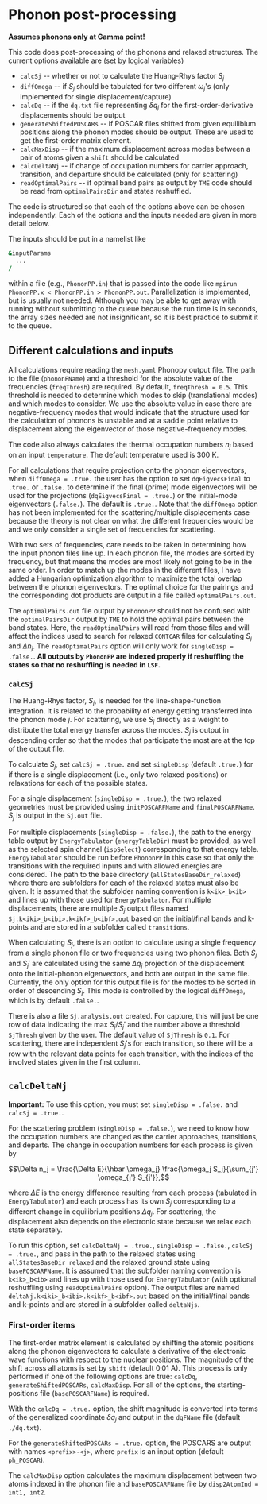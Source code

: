 # Phonon post-processing

**Assumes phonons only at Gamma point!** 

This code does post-processing of the phonons and relaxed structures. The current options available are (set by logical variables)
* `calcSj` -- whether or not to calculate the Huang-Rhys factor $S_j$
* `diffOmega` -- if $S_j$ should be tabulated for two different $\omega_j$'s (only implemented for single displacement/capture)
* `calcDq` -- if the `dq.txt` file representing $\delta q_j$ for the first-order-derivative displacements should be output
* `generateShiftedPOSCARs` -- if POSCAR files shifted from given equilibium positions along the phonon modes should be output. These are used to get the first-order matrix element.
* `calcMaxDisp` -- if the maximum displacement across modes between a pair of atoms given a `shift` should be calculated
* `calcDeltaNj` -- if change of occupation numbers for carrier approach, transition, and departure should be calculated (only for scattering)
* `readOptimalPairs` -- if optimal band pairs as output by `TME` code should be read from `optimalPairsDir` and states reshuffled.

The code is structured so that each of the options above can be chosen independently. Each of the options and the inputs needed are given in more detail below. 

The inputs should be put in a namelist like
```f90
&inputParams
  ...
/
```
within a file (e.g., `PhononPP.in`) that is passed into the code like `mpirun PhononPP.x < PhononPP.in > PhononPP.out`. Parallelization is implemented, but is usually not needed. Although you may be able to get away with running without submitting to the queue because the run time is in seconds, the array sizes needed are not insignificant, so it is best practice to submit it to the queue. 

## Different calculations and inputs

All calculations require reading the `mesh.yaml` Phonopy output file. The path to the file (`phononFName`) and a threshold for the absolute value of the frequencies (`freqThresh`) are required. By default, `freqThresh = 0.5`. This threshold is needed to determine which modes to skip (translational modes) and which modes to consider. We use the absolute value in case there are negative-frequency modes that would indicate that the structure used for the calculation of phonons is unstable and at a saddle point relative to displacement along the eigenvector of those negative-frequency modes. 

The code also always calculates the thermal occupation numbers $n_j$ based on an input `temperature`. The default temperature used is 300 K.

For all calculations that require projection onto the phonon eigenvectors, when `diffOmega = .true.` the user has the option to set `dqEigvecsFinal` to `.true.` or `.false.` to determine if the final (prime) mode eigenvectors will be used for the projections (`dqEigvecsFinal = .true.`) or the initial-mode eigenvectors (`.false.`). The default is `.true.`. Note that the `diffOmega` option has not been implemented for the scattering/multiple displacements case because the theory is not clear on what the different frequencies would be and we only consider a single set of frequencies for scattering. 

With two sets of frequencies, care needs to be taken in determining how the input phonon files line up. In each phonon file, the modes are sorted by frequency, but that means the modes are most likely not going to be in the same order. In order to match up the modes in the different files, I have added a Hungarian optimization algorithm to maximize the total overlap between the phonon eigenvectors. The optimal choice for the pairings and the corresponding dot products are output in a file called `optimalPairs.out`. 

The `optimalPairs.out` file output by `PhononPP` should not be confused with the `optimalPairsDir` output by `TME` to hold the optimal pairs between the band states. Here, the `readOptimalPairs` will read from those files and will affect the indices used to search for relaxed `CONTCAR` files for calculating $S_j$ and $\Delta n_j$. The `readOptimalPairs` option will only work for `singleDisp = .false.`. **All outputs by `PhononPP` are indexed properly if reshuffling the states so that no reshuffling is needed in `LSF`.**

### `calcSj`

The Huang-Rhys factor, $S_j$, is needed for the line-shape-function integration. It is related to the probability of energy getting transferred into the phonon mode $j$. For scattering, we use $S_j$ directly as a weight to distribute the total energy transfer across the modes. $S_j$ is output in descending order so that the modes that participate the most are at the top of the output file. 

To calculate $S_j$, set `calcSj = .true.` and set `singleDisp` (default `.true.`) for if there is a single displacement (i.e., only two relaxed positions) or relaxations for each of the possible states. 

For a single displacement (`singleDisp = .true.`), the two relaxed geometries must be provided using `initPOSCARFName` and `finalPOSCARFName`. $S_j$ is output in the `Sj.out` file.

For multiple displacements (`singleDisp = .false.`), the path to the energy table output by `EnergyTabulator` (`energyTableDir`) must be provided, as well as the selected spin channel (`ispSelect`) corresponding to that energy table. `EnergyTabulator` should be run before `PhononPP` in this case so that only the transitions with the required inputs and with allowed energies are considered. The path to the base directory (`allStatesBaseDir_relaxed`) where there are subfolders for each of the relaxed states must also be given. It is assumed that the subfolder naming convention is `k<ik>_b<ib>` and lines up with those used for `EnergyTabulator`. For multiple displacements, there are multiple $S_j$ output files named `Sj.k<iki>_b<ibi>.k<ikf>_b<ibf>.out` based on the initial/final bands and k-points and are stored in a subfolder called `transitions`.

When calculating $S_j$, there is an option to calculate using a single frequency from a single phonon file or two frequencies using two phonon files. Both $S_j$ and $S_j'$ are calculated using the same $\Delta q_j$ projection of the displacement onto the initial-phonon eigenvectors, and both are output in the same file. Currently, the only option for this output file is for the modes to be sorted in order of descending $S_j$. This mode is controlled by the logical `diffOmega`, which is by default `.false.`. 

There is also a file `Sj.analysis.out` created. For capture, this will just be one row of data indicating the max $S_j/S_j'$ and the number above a threshold `SjThresh` given by the user. The default value of `SjThresh` is `0.1`. For scattering, there are independent $S_j$'s for each transition, so there will be a row with the relevant data points for each transition, with the indices of the involved states given in the first column. 

## `calcDeltaNj`

**Important:** To use this option, you must set `singleDisp = .false.` and `calcSj = .true.`.

For the scattering problem (`singleDisp = .false.`), we need to know how the occupation numbers are changed as the carrier approaches, transitions, and departs. The change in occupation numbers for each process is given by 
```math
\Delta n_j = \frac{\Delta E}{\hbar \omega_j} \frac{\omega_j S_j}{\sum_{j'} \omega_{j'} S_{j'}},
```
where $\Delta E$ is the energy difference resulting from each process (tabulated in `EnergyTabulator`) and each process has its own $S_j$ corresponding to a different change in equilibrium positions $\Delta q_j$. For scattering, the displacement also depends on the electronic state because we relax each state separately. 

To run this option, set `calcDeltaNj = .true.`, `singleDisp = .false.`, `calcSj = .true.`, and pass in the path to the relaxed states using  `allStatesBaseDir_relaxed` and the relaxed ground state using `basePOSCARFName`. It is assumed that the subfolder naming convention is `k<ik>_b<ib>` and lines up with those used for `EnergyTabulator` (with optional reshuffling using `readOptimalPairs` option). The output files are named `deltaNj.k<iki>_b<ibi>.k<ikf>_b<ibf>.out` based on the initial/final bands and k-points and are stored in a subfolder called `deltaNjs`. 

### First-order items

The first-order matrix element is calculated by shifting the atomic positions along the phonon eigenvectors to calculate a derivative of the electronic wave functions with respect to the nuclear positions. The magnitude of the shift across all atoms is set by `shift` (default 0.01 A). This process is only performed if one of the following options are true: `calcDq`, `generateShiftedPOSCARs`, `calcMaxDisp`. For all of the options, the starting-positions file (`basePOSCARFName`) is required. 

With the `calcDq = .true.` option, the shift magnitude is converted into terms of the generalized coordinate $\delta q_j$ and output in the `dqFName` file (default `./dq.txt`). 

For the `generateShiftedPOSCARs = .true.` option, the POSCARS are output with names `<prefix>-<j>`, where `prefix` is an input option (default `ph_POSCAR`).

The `calcMaxDisp` option calculates the maximum displacement between two atoms indexed in the phonon file and `basePOSCARFName` file by `disp2AtomInd = int1, int2`. 
